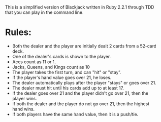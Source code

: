 This is a simplified version of Blackjack written in Ruby 2.2.1 through TDD that you can play in the command line.

Rules:
======
* Both the dealer and the player are initially dealt 2 cards from a 52-card deck.
* One of the dealer's cards is shown to the player.
* Aces count as 11 or 1.
* Jacks, Queens, and Kings count as 10
* The player takes the first turn, and can "hit" or "stay".
* If the player's hand value goes over 21, he loses.
* The dealer automatically plays after the player "stays" or goes over 21.
* The dealer must hit until his cards add up to at least 17.
* If the dealer goes over 21 and the player didn't go over 21, then the player wins.
* If both the dealer and the player do not go over 21, then the highest hand wins.
* If both players have the same hand value, then it is a push/tie.

